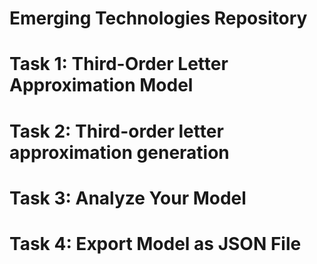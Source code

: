 # Emerging Technologies Repository

# Task 1: Third-Order Letter Approximation Model

# Task 2: Third-order letter approximation generation

# Task 3: Analyze Your Model

# Task 4: Export Model as JSON File
